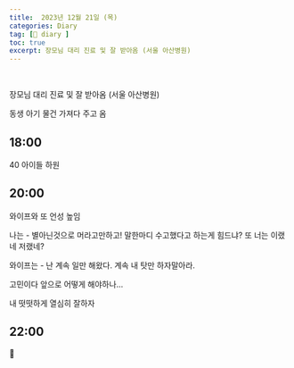 ```yaml
---
title:  2023년 12월 21일 (목)
categories: Diary
tag: [📒 diary ]
toc: true
excerpt: 장모님 대리 진료 및 잘 받아옴 (서울 아산병원)
---
```

​

장모님 대리 진료 및 잘 받아옴 (서울 아산병원)

동생 아기 물건 가져다 주고 옴

## 18:00

40 아이들 하원

## 20:00

와이프와 또 언성 높임

나는 - 별아닌것으로 머라고만하고! 말한마디 수고했다고 하는게 힘드냐? 또 너는 이랬네 저랬네?

와이프는 - 난 계속 일만 해왔다. 계속 내 탓만 하자말아라.

고민이다 앞으로 어떻게 해야하나...

내 떳떳하게 열심히 잘하자

## 22:00

🌙

<br><br><br>
